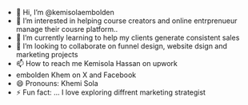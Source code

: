- 👋 Hi, I’m @kemisolaembolden
- 👀 I’m interested in helping course creators and online entrprenueur manage their cousre platform..
- 🌱 I’m currently learning to help my clients generate consistent sales
- 💞️ I’m looking to collaborate on funnel design, website dsign and marketing projects
- 📫 How to reach me Kemisola Hassan on upwork
- embolden Khem on X and Facebook
- 😄 Pronouns: Khemi Sola
- ⚡ Fun fact: ...
I love exploring diffrent marketing strategist
<!---
kemisolaembolden/kemisolaembolden is a ✨ special ✨ repository because its `README.md` (this file) appears on your GitHub profile.
You can click the Preview link to take a look at your changes.
--->
